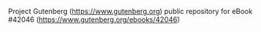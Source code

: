 Project Gutenberg (https://www.gutenberg.org) public repository for eBook #42046 (https://www.gutenberg.org/ebooks/42046)
